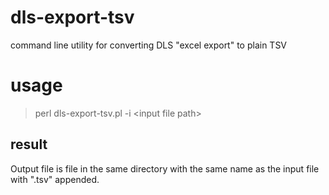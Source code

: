 # dls-export-tsv
command line utility for converting DLS "excel export" to plain TSV 
<h1>usage</h1>

> perl dls-export-tsv.pl -i \<input file path\>

<h2>result</h2>

Output file is file in the same directory with the same name as the input file with ".tsv" appended.
